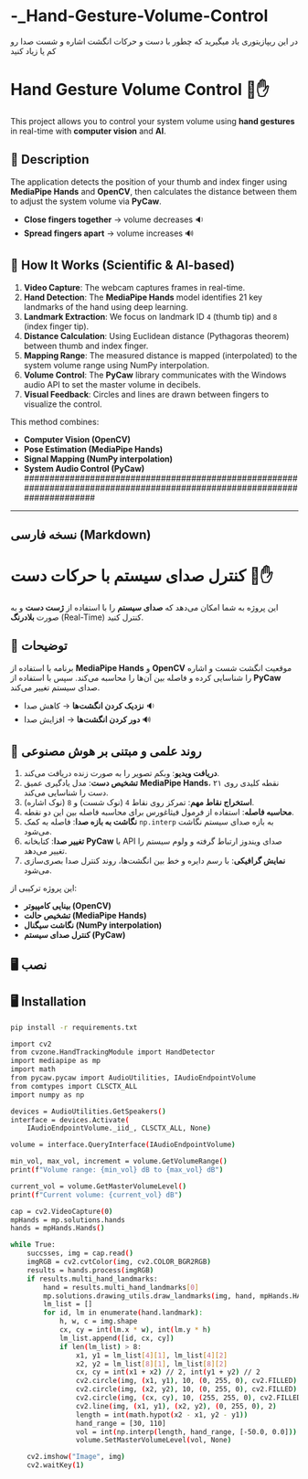 # -_Hand-Gesture-Volume-Control
در این ریپازیتوری یاد میگیرید که چطور با دست و حرکات انگشت اشاره و شست صدا رو کم یا زیاد کنید
# Hand Gesture Volume Control 🎵✋

This project allows you to control your system volume using **hand gestures** in real-time with **computer vision** and **AI**.

## 📜 Description
The application detects the position of your thumb and index finger using **MediaPipe Hands** and **OpenCV**, then calculates the distance between them to adjust the system volume via **PyCaw**.

- **Close fingers together** → volume decreases 🔉
- **Spread fingers apart** → volume increases 🔊

## 🧠 How It Works (Scientific & AI-based)
1. **Video Capture**: The webcam captures frames in real-time.
2. **Hand Detection**: The **MediaPipe Hands** model identifies 21 key landmarks of the hand using deep learning.
3. **Landmark Extraction**: We focus on landmark ID `4` (thumb tip) and `8` (index finger tip).
4. **Distance Calculation**: Using Euclidean distance (Pythagoras theorem) between thumb and index finger.
5. **Mapping Range**: The measured distance is mapped (interpolated) to the system volume range using NumPy interpolation.
6. **Volume Control**: The **PyCaw** library communicates with the Windows audio API to set the master volume in decibels.
7. **Visual Feedback**: Circles and lines are drawn between fingers to visualize the control.

This method combines:
- **Computer Vision (OpenCV)**
- **Pose Estimation (MediaPipe Hands)**
- **Signal Mapping (NumPy interpolation)**
- **System Audio Control (PyCaw)**
##########################################################################################################################

---

## نسخه فارسی (Markdown)

# کنترل صدای سیستم با حرکات دست 🎵✋

این پروژه به شما امکان می‌دهد که **صدای سیستم** را با استفاده از **ژست دست** و به صورت **بلادرنگ** (Real-Time) کنترل کنید.

## 📜 توضیحات
برنامه با استفاده از **MediaPipe Hands** و **OpenCV** موقعیت انگشت شست و اشاره را شناسایی کرده و فاصله بین آن‌ها را محاسبه می‌کند. سپس با استفاده از **PyCaw** صدای سیستم تغییر می‌کند.

- **نزدیک کردن انگشت‌ها** → کاهش صدا 🔉
- **دور کردن انگشت‌ها** → افزایش صدا 🔊

## 🧠 روند علمی و مبتنی بر هوش مصنوعی
1. **دریافت ویدیو**: وبکم تصویر را به صورت زنده دریافت می‌کند.
2. **تشخیص دست**: مدل یادگیری عمیق **MediaPipe Hands**، ۲۱ نقطه کلیدی روی دست را شناسایی می‌کند.
3. **استخراج نقاط مهم**: تمرکز روی نقاط `4` (نوک شست) و `8` (نوک اشاره).
4. **محاسبه فاصله**: استفاده از فرمول فیثاغورس برای محاسبه فاصله بین این دو نقطه.
5. **نگاشت به بازه صدا**: فاصله به کمک `np.interp` به بازه صدای سیستم نگاشت می‌شود.
6. **تغییر صدا**: کتابخانه **PyCaw** با API صدای ویندوز ارتباط گرفته و ولوم سیستم را تغییر می‌دهد.
7. **نمایش گرافیکی**: با رسم دایره و خط بین انگشت‌ها، روند کنترل صدا بصری‌سازی می‌شود.

این پروژه ترکیبی از:
- **بینایی کامپیوتر (OpenCV)**
- **تشخیص حالت (MediaPipe Hands)**
- **نگاشت سیگنال (NumPy interpolation)**
- **کنترل صدای سیستم (PyCaw)**




## 🖥 نصب
## 🖥 Installation




```bash
pip install -r requirements.txt
```



```bash
import cv2
from cvzone.HandTrackingModule import HandDetector
import mediapipe as mp
import math
from pycaw.pycaw import AudioUtilities, IAudioEndpointVolume
from comtypes import CLSCTX_ALL
import numpy as np

devices = AudioUtilities.GetSpeakers()
interface = devices.Activate(
    IAudioEndpointVolume._iid_, CLSCTX_ALL, None)

volume = interface.QueryInterface(IAudioEndpointVolume)

min_vol, max_vol, increment = volume.GetVolumeRange()
print(f"Volume range: {min_vol} dB to {max_vol} dB")

current_vol = volume.GetMasterVolumeLevel()
print(f"Current volume: {current_vol} dB")

cap = cv2.VideoCapture(0)
mpHands = mp.solutions.hands
hands = mpHands.Hands()

while True:
    succsses, img = cap.read()
    imgRGB = cv2.cvtColor(img, cv2.COLOR_BGR2RGB)
    results = hands.process(imgRGB)
    if results.multi_hand_landmarks:
        hand = results.multi_hand_landmarks[0]
        mp.solutions.drawing_utils.draw_landmarks(img, hand, mpHands.HAND_CONNECTIONS)
        lm_list = []
        for id, lm in enumerate(hand.landmark):
            h, w, c = img.shape
            cx, cy = int(lm.x * w), int(lm.y * h)
            lm_list.append([id, cx, cy])
            if len(lm_list) > 8:
                x1, y1 = lm_list[4][1], lm_list[4][2]
                x2, y2 = lm_list[8][1], lm_list[8][2]
                cx, cy = int(x1 + x2) // 2, int(y1 + y2) // 2
                cv2.circle(img, (x1, y1), 10, (0, 255, 0), cv2.FILLED)
                cv2.circle(img, (x2, y2), 10, (0, 255, 0), cv2.FILLED)
                cv2.circle(img, (cx, cy), 10, (255, 255, 0), cv2.FILLED)
                cv2.line(img, (x1, y1), (x2, y2), (0, 255, 0), 2)
                length = int(math.hypot(x2 - x1, y2 - y1))
                hand_range = [30, 110]
                vol = int(np.interp(length, hand_range, [-50.0, 0.0]))
                volume.SetMasterVolumeLevel(vol, None)

    cv2.imshow("Image", img)
    cv2.waitKey(1)

